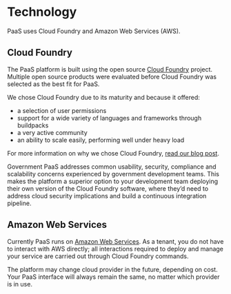 # Technology

PaaS uses Cloud Foundry and Amazon Web Services (AWS).

## Cloud Foundry

The PaaS platform is built using the open source [Cloud Foundry](https://www.cloudfoundry.org/) project. Multiple open source products were evaluated before Cloud Foundry was selected as the best fit for PaaS.

We chose Cloud Foundry due to its maturity and because it offered:

*   a selection of user permissions
*   support for a wide variety of languages and frameworks through buildpacks
*   a very active community
*   an ability to scale easily, performing well under heavy load

For more information on why we chose Cloud Foundry, [read our blog post](https://governmentasaplatform.blog.gov.uk/2015/12/17/choosing-cloudfoundry/).

Government PaaS addresses common usability, security, compliance and scalability concerns experienced by government development teams. This makes the platform a superior option to your development team deploying their own version of the Cloud Foundry software, where they’d need to address cloud security implications and build a continuous integration pipeline.

## Amazon Web Services

Currently PaaS runs on [Amazon Web Services](https://aws.amazon.com/). As a tenant, you do not have to interact with AWS directly; all interactions required to deploy and manage your service are carried out through Cloud Foundry commands.

The platform may change cloud provider in the future, depending on cost.  Your PaaS interface will always remain the same, no matter which provider is in use. 
